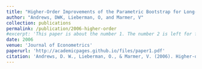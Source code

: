 ```yaml
---
title: "Higher-Order Improvements of the Parametric Bootstrap for Long-Memory Gaussian Processes"
author: "Andrews, DWK, Lieberman, O, and Marmer, V"
collection: publications
permalink: /publication/2006-higher-order
#excerpt: 'This paper is about the number 1. The number 2 is left for future work.'
date: 2006
venue: 'Journal of Econometrics'
paperurl: 'http://academicpages.github.io/files/paper1.pdf'
citation: 'Andrews, D. W., Lieberman, O., & Marmer, V. (2006). Higher-order improvements of the parametric bootstrap for long-memory Gaussian processes. <i>Journal of Econometrics</i>, 133(2), 673-702.'
---
```

<!-- This paper is about the number 1. The number 2 is left for future work.

[Download paper here](http://academicpages.github.io/files/paper1.pdf)

Recommended citation: Your Name, You. (2009). "Paper Title Number 1." <i>Journal 1</i>. 1(1). -->